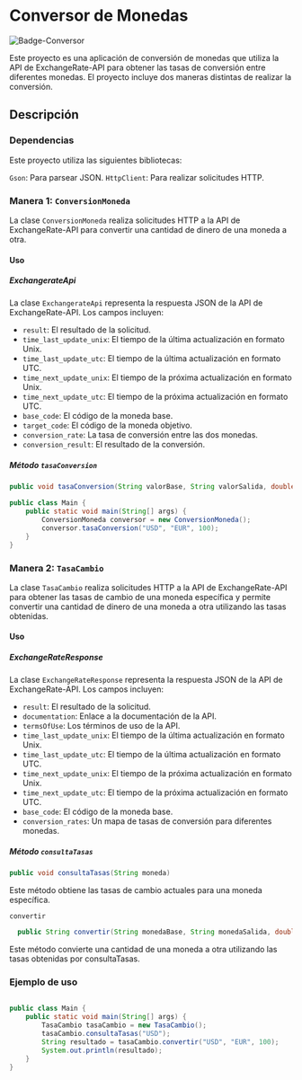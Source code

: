 # Conversor de Monedas

![Badge-Conversor](https://github.com/MakotoKun12/conversorMoneda/assets/121250940/7d110734-4db0-4754-be02-bebbeb1f9d0e)


Este proyecto es una aplicación de conversión de monedas que utiliza la API de ExchangeRate-API para obtener las tasas de conversión entre diferentes monedas. El proyecto incluye dos maneras distintas de realizar la conversión.

## Descripción

### Dependencias

Este proyecto utiliza las siguientes bibliotecas:

`Gson`: Para parsear JSON.
`HttpClient`: Para realizar solicitudes HTTP.

### Manera 1: `ConversionMoneda`

La clase `ConversionMoneda` realiza solicitudes HTTP a la API de ExchangeRate-API para convertir una cantidad de dinero de una moneda a otra.

#### Uso

##### ExchangerateApi

La clase `ExchangerateApi` representa la respuesta JSON de la API de ExchangeRate-API. Los campos incluyen:

- `result`: El resultado de la solicitud.
- `time_last_update_unix`: El tiempo de la última actualización en formato Unix.
- `time_last_update_utc`: El tiempo de la última actualización en formato UTC.
- `time_next_update_unix`: El tiempo de la próxima actualización en formato Unix.
- `time_next_update_utc`: El tiempo de la próxima actualización en formato UTC.
- `base_code`: El código de la moneda base.
- `target_code`: El código de la moneda objetivo.
- `conversion_rate`: La tasa de conversión entre las dos monedas.
- `conversion_result`: El resultado de la conversión.

##### Método `tasaConversion`

```java
public void tasaConversion(String valorBase, String valorSalida, double cantidad)

public class Main {
    public static void main(String[] args) {
        ConversionMoneda conversor = new ConversionMoneda();
        conversor.tasaConversion("USD", "EUR", 100);
    }
}
```

### Manera 2: `TasaCambio`

La clase `TasaCambio` realiza solicitudes HTTP a la API de ExchangeRate-API para obtener las tasas de cambio de una moneda específica y permite convertir una cantidad de dinero de una moneda a otra utilizando las tasas obtenidas.

#### Uso

##### ExchangeRateResponse

La clase `ExchangeRateResponse` representa la respuesta JSON de la API de ExchangeRate-API. Los campos incluyen:

- `result`: El resultado de la solicitud.
- `documentation`: Enlace a la documentación de la API.
- `termsOfUse`: Los términos de uso de la API.
- `time_last_update_unix`: El tiempo de la última actualización en formato Unix.
- `time_last_update_utc`: El tiempo de la última actualización en formato UTC.
- `time_next_update_unix`: El tiempo de la próxima actualización en formato Unix.
- `time_next_update_utc`: El tiempo de la próxima actualización en formato UTC.
- `base_code`: El código de la moneda base.
- `conversion_rates`: Un mapa de tasas de conversión para diferentes monedas.

##### Método `consultaTasas`

```java
public void consultaTasas(String moneda)
```

Este método obtiene las tasas de cambio actuales para una moneda específica.

`convertir`

```java
  public String convertir(String monedaBase, String monedaSalida, double monto)
```

Este método convierte una cantidad de una moneda a otra utilizando las tasas obtenidas por consultaTasas.

### Ejemplo de uso

```java

public class Main {
    public static void main(String[] args) {
        TasaCambio tasaCambio = new TasaCambio();
        tasaCambio.consultaTasas("USD");
        String resultado = tasaCambio.convertir("USD", "EUR", 100);
        System.out.println(resultado);
    }
}
```

